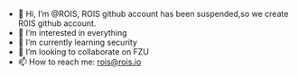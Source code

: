 - 👋 Hi, I’m @ROIS, ROIS github account has been suspended,so we create R0IS github account.
- 👀 I’m interested in everything
- 🌱 I’m currently learning security
- 💞️ I’m looking to collaborate on FZU
- 📫 How to reach me: rois@rois.io

<!---
R0IS/R0IS is a ✨ special ✨ repository because its `README.md` (this file) appears on your GitHub profile.
You can click the Preview link to take a look at your changes.
--->

